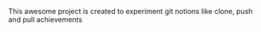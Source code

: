  This awesome project is created to experiment git notions like clone, push and pull
 achievements
 
